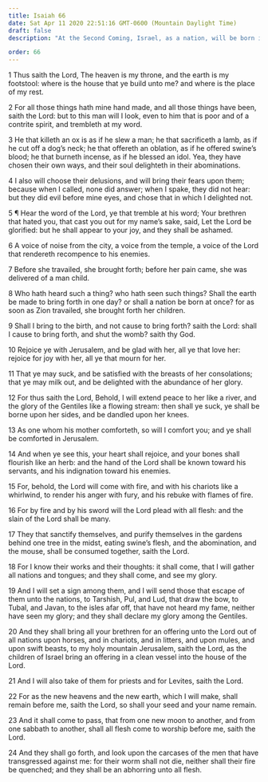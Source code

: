 ```yaml
---
title: Isaiah 66
date: Sat Apr 11 2020 22:51:16 GMT-0600 (Mountain Daylight Time)
draft: false
description: "At the Second Coming, Israel, as a nation, will be born in a day; the wicked will be destroyed; and the Gentiles will hear the gospel."

order: 66
---
```

    
1 Thus saith the Lord, The heaven is my throne, and the earth is my footstool: where is the house that ye build unto me? and where is the place of my rest.

2 For all those things hath mine hand made, and all those things have been, saith the Lord: but to this man will I look, even to him that is poor and of a contrite spirit, and trembleth at my word.

3 He that killeth an ox is as if he slew a man; he that sacrificeth a lamb, as if he cut off a dog’s neck; he that offereth an oblation, as if he offered swine’s blood; he that burneth incense, as if he blessed an idol. Yea, they have chosen their own ways, and their soul delighteth in their abominations.

4 I also will choose their delusions, and will bring their fears upon them; because when I called, none did answer; when I spake, they did not hear: but they did evil before mine eyes, and chose that in which I delighted not.

5 ¶ Hear the word of the Lord, ye that tremble at his word; Your brethren that hated you, that cast you out for my name’s sake, said, Let the Lord be glorified: but he shall appear to your joy, and they shall be ashamed.

6 A voice of noise from the city, a voice from the temple, a voice of the Lord that rendereth recompence to his enemies.

7 Before she travailed, she brought forth; before her pain came, she was delivered of a man child.

8 Who hath heard such a thing? who hath seen such things? Shall the earth be made to bring forth in one day? or shall a nation be born at once? for as soon as Zion travailed, she brought forth her children.

9 Shall I bring to the birth, and not cause to bring forth? saith the Lord: shall I cause to bring forth, and shut the womb? saith thy God.

10 Rejoice ye with Jerusalem, and be glad with her, all ye that love her: rejoice for joy with her, all ye that mourn for her.

11 That ye may suck, and be satisfied with the breasts of her consolations; that ye may milk out, and be delighted with the abundance of her glory.

12 For thus saith the Lord, Behold, I will extend peace to her like a river, and the glory of the Gentiles like a flowing stream: then shall ye suck, ye shall be borne upon her sides, and be dandled upon her knees.

13 As one whom his mother comforteth, so will I comfort you; and ye shall be comforted in Jerusalem.

14 And when ye see this, your heart shall rejoice, and your bones shall flourish like an herb: and the hand of the Lord shall be known toward his servants, and his indignation toward his enemies.

15 For, behold, the Lord will come with fire, and with his chariots like a whirlwind, to render his anger with fury, and his rebuke with flames of fire.

16 For by fire and by his sword will the Lord plead with all flesh: and the slain of the Lord shall be many.

17 They that sanctify themselves, and purify themselves in the gardens behind one tree in the midst, eating swine’s flesh, and the abomination, and the mouse, shall be consumed together, saith the Lord.

18 For I know their works and their thoughts: it shall come, that I will gather all nations and tongues; and they shall come, and see my glory.

19 And I will set a sign among them, and I will send those that escape of them unto the nations, to Tarshish, Pul, and Lud, that draw the bow, to Tubal, and Javan, to the isles afar off, that have not heard my fame, neither have seen my glory; and they shall declare my glory among the Gentiles.

20 And they shall bring all your brethren for an offering unto the Lord out of all nations upon horses, and in chariots, and in litters, and upon mules, and upon swift beasts, to my holy mountain Jerusalem, saith the Lord, as the children of Israel bring an offering in a clean vessel into the house of the Lord.

21 And I will also take of them for priests and for Levites, saith the Lord.

22 For as the new heavens and the new earth, which I will make, shall remain before me, saith the Lord, so shall your seed and your name remain.

23 And it shall come to pass, that from one new moon to another, and from one sabbath to another, shall all flesh come to worship before me, saith the Lord.

24 And they shall go forth, and look upon the carcases of the men that have transgressed against me: for their worm shall not die, neither shall their fire be quenched; and they shall be an abhorring unto all flesh.
